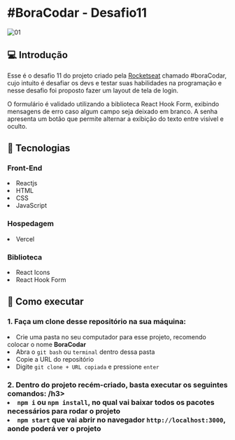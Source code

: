<h1>#BoraCodar - Desafio11</h1>

![01](https://user-images.githubusercontent.com/112266976/226487759-882810c7-2512-43a4-824a-963016f79c06.png)


<h2>💻 Introdução</h2>

<p>Esse é o desafio 11 do projeto criado pela <a href="https://www.rocketseat.com.br/">Rocketseat</a> chamado #boraCodar, cujo intuito é desafiar os devs e testar suas habilidades na programação e nesse desafio foi proposto fazer um layout de tela de login.</p>

<p>O formulário é validado utilizando a biblioteca React Hook Form, exibindo mensagens de erro caso algum campo seja deixado em branco. A senha apresenta um botão que permite alternar a exibição do texto entre visível e oculto. </p>

<h2>🚀 Tecnologias</h2>
<h3>Front-End</h3>

<li>Reactjs</li>
<li>HTML</li>
<li>CSS</li>
<li>JavaScript</li>

<h3>Hospedagem</h3>

<li>Vercel</li>

<h3>Biblioteca</h3>

<li>React Icons</li>
<li>React Hook Form</li>


<h2>📝 Como executar</h2>
<h3>1. Faça um clone desse repositório na sua máquina:</h3>
<li>Crie uma pasta no seu computador para esse projeto, recomendo colocar o nome <b>BoraCodar</b></li>
 
<li>Abra o <code>git bash</code> ou <code>terminal</code> dentro dessa pasta</li>
<li>Copie a URL do repositório</li>
<li>Digite <code>git clone + URL copiada</code> e pressione <code>enter</code></li>

<h3>2. Dentro do projeto recém-criado, basta executar os seguintes comandos: ⁣/h3>

<li><code>npm i</code> ou <code>npm install</code>, no qual vai baixar todos os pacotes necessários para rodar o projeto</li>
<li><code>npm start</code> que vai abrir no navegador <code>http://localhost:3000</code>, aonde poderá ver o projeto </li>
